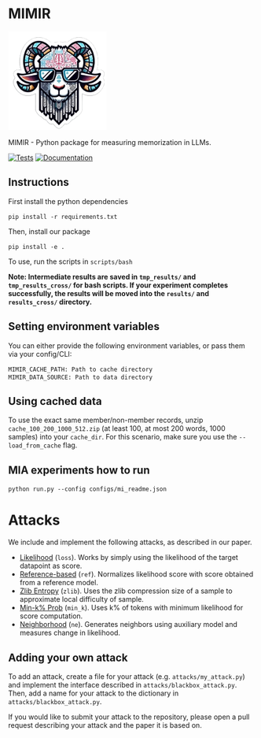 # MIMIR

![MIMIR logo](assets/logo.png)

MIMIR - Python package for measuring memorization in LLMs. 

[![Tests](https://github.com/iamgroot42/mimir/actions/workflows/test.yml/badge.svg)](https://github.com/iamgroot42/mimir/actions/workflows/test.yml)
[![Documentation](https://github.com/iamgroot42/mimir/actions/workflows/documentation.yml/badge.svg)](https://github.com/iamgroot42/mimir/actions/workflows/documentation.yml)

## Instructions

First install the python dependencies
```
pip install -r requirements.txt
```

Then, install our package

```
pip install -e .
```

To use, run the scripts in `scripts/bash`

**Note: Intermediate results are saved in `tmp_results/` and `tmp_results_cross/` for bash scripts. If your experiment completes successfully, the results will be moved into the `results/` and `results_cross/` directory.**

## Setting environment variables

You can either provide the following environment variables, or pass them via your config/CLI:

```
MIMIR_CACHE_PATH: Path to cache directory
MIMIR_DATA_SOURCE: Path to data directory
```

## Using cached data

To use the exact same member/non-member records, unzip `cache_100_200_1000_512.zip` (at least 100, at most 200 words, 1000 samples) into your `cache_dir`. For this scenario, make sure you use the `--load_from_cache` flag.

## MIA experiments how to run

```
python run.py --config configs/mi_readme.json
```

# Attacks

We include and implement the following attacks, as described in our paper.
- [Likelihood](https://ieeexplore.ieee.org/stamp/stamp.jsp?arnumber=8429311) (`loss`). Works by simply using the likelihood of the target datapoint as score.
- [Reference-based](https://arxiv.org/abs/2004.15011) (`ref`). Normalizes likelihood score with score obtained from a reference model.
- [Zlib Entropy](https://www.usenix.org/system/files/sec21-carlini-extracting.pdf) (`zlib`). Uses the zlib compression size of a sample to approximate local difficulty of sample.
- [Min-k% Prob](https://swj0419.github.io/detect-pretrain.github.io/) (`min_k`). Uses k% of tokens with minimum likelihood for score computation.
- [Neighborhood](https://aclanthology.org/2023.findings-acl.719/) (`ne`). Generates neighbors using auxiliary model and measures change in likelihood.

## Adding your own attack

To add an attack, create a file for your attack (e.g. `attacks/my_attack.py`) and implement the interface described in `attacks/blackbox_attack.py`.
Then, add a name for your attack to the dictionary in `attacks/blackbox_attack.py`.

If you would like to submit your attack to the repository, please open a pull request describing your attack and the paper it is based on.
